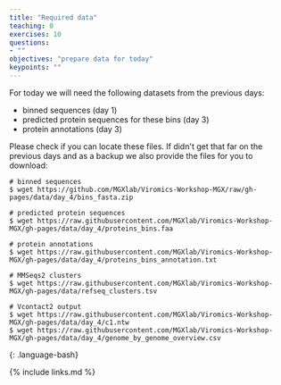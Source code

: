 ```yaml
---
title: "Required data"
teaching: 0
exercises: 10
questions:
- ""
objectives: "prepare data for today"
keypoints: ""
---
```

For today we will need the following datasets from the previous days:

- binned sequences (day 1)
- predicted protein sequences for these bins (day 3)
- protein annotations (day 3)

Please check if you can locate these files. If didn't get that far on the previous
days and as a backup we also provide the files for you to download:

~~~
# binned sequences
$ wget https://github.com/MGXlab/Viromics-Workshop-MGX/raw/gh-pages/data/day_4/bins_fasta.zip

# predicted protein sequences
$ wget https://raw.githubusercontent.com/MGXlab/Viromics-Workshop-MGX/gh-pages/data/day_4/proteins_bins.faa

# protein annotations
$ wget https://raw.githubusercontent.com/MGXlab/Viromics-Workshop-MGX/gh-pages/data/day_4/proteins_bins_annotation.txt

# MMSeqs2 clusters
$ wget https://raw.githubusercontent.com/MGXlab/Viromics-Workshop-MGX/gh-pages/data/refseq_clusters.tsv

# Vcontact2 output
$ wget https://raw.githubusercontent.com/MGXlab/Viromics-Workshop-MGX/gh-pages/data/day_4/c1.ntw
$ wget https://raw.githubusercontent.com/MGXlab/Viromics-Workshop-MGX/gh-pages/data/day_4/genome_by_genome_overview.csv
~~~
{: .language-bash}


{% include links.md %}
